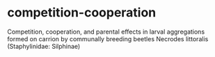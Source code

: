 # competition-cooperation
Competition, cooperation, and parental effects in larval aggregations formed on carrion by communally breeding beetles Necrodes littoralis (Staphylinidae: Silphinae)
